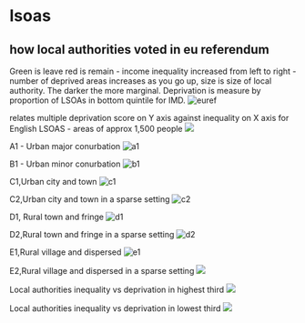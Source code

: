 # lsoas

## how local authorities voted in eu referendum

Green is leave red is remain - income inequality increased from left to right - number of deprived areas increases as you go up, size is size of local authority.  The darker the more marginal.  Deprivation is measure by proportion of LSOAs in bottom quintile for IMD.
![euref](euref.png)


relates multiple deprivation score on Y axis against inequality on X axis for English LSOAS - areas of approx 1,500 people
![](lsoas.png)



A1 - Urban major conurbation
![a1](a1.png)

B1 - Urban minor conurbation
![b1](b1.png)

C1,Urban city and town
![c1](c1.png)

C2,Urban city and town in a sparse setting
![c2](c2.png)

D1, Rural town and fringe
![d1](d1.png)

D2,Rural town and fringe in a sparse setting
![d2](d2.png)

E1,Rural village and dispersed
![e1](e1.png)

E2,Rural village and dispersed in a sparse setting
![](e2.png)

Local authorities inequality vs deprivation in highest third
![](lavs3.png)

Local authorities inequality vs deprivation in lowest third
![](lavstop3.png)
